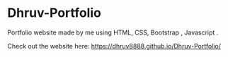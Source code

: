 # Dhruv-Portfolio
Portfolio website made by me using HTML, CSS, Bootstrap , Javascript .

Check out the website here: https://dhruv8888.github.io/Dhruv-Portfolio/ 
